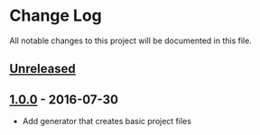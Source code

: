# Change Log

All notable changes to this project will be documented in this file.

## [Unreleased]

## [1.0.0] - 2016-07-30

- Add generator that creates basic project files

[unreleased]: https://github.com/subchannel/generator/compare/1.0.0...HEAD
[1.0.0]: https://github.com/subchannel/generator/releases/tag/1.0.0
